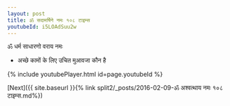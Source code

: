 ```yaml
---
layout: post
title: ॐ सदामर्षिने नमः १०८ टाइम्स
youtubeId: i5LOAdSuu2w
---
```

 
 
 ॐ धर्म साधारणो वराय नमः  
 
 -  अच्छे कामों के लिए उचित मुआवजा कौन है 
 
  
 
  
 
 
 
 
 
 


{% include youtubePlayer.html id=page.youtubeId %}
 
[Next]({{ site.baseurl }}{% link  split2/_posts/2016-02-09-ॐ अश्वत्थाय नमः १०८ टाइम्स.md%})
 
